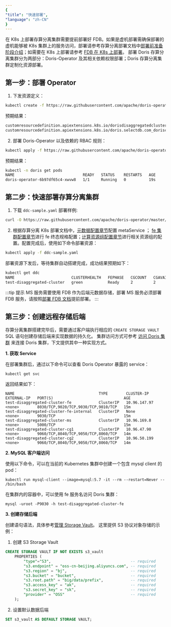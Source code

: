 ```yaml
---
{
"title": "快速部署",
"language": "zh-CN"
}
---
```


<!-- 
Licensed to the Apache Software Foundation (ASF) under one
or more contributor license agreements.  See the NOTICE file
distributed with this work for additional information
regarding copyright ownership.  The ASF licenses this file
to you under the Apache License, Version 2.0 (the
"License"); you may not use this file except in compliance
with the License.  You may obtain a copy of the License at

  http://www.apache.org/licenses/LICENSE-2.0

Unless required by applicable law or agreed to in writing,
software distributed under the License is distributed on an
"AS IS" BASIS, WITHOUT WARRANTIES OR CONDITIONS OF ANY
KIND, either express or implied.  See the License for the
specific language governing permissions and limitations
under the License.
-->

在 K8s 上部署存算分离集群需要提前部署好 FDB。如果是虚机部署需确保部署的虚机能够被 K8s 集群上的服务访问，部署请参考存算分离部署文档中[部署前准备阶段介绍](../../../../compute-storage-decoupled/before-deployment.md)；如需要在 K8s 上部署请参考 [FDB 在 K8s 上部署](install-fdb.md)。
部署 Doris 存算分离集群分为两部分：Doris-Operator 及其相关依赖权限部署；Doris 存算分离集群定制化资源部署。
## 第一步：部署 Operator

1. 下发资源定义：

```bash
kubectl create -f https://raw.githubusercontent.com/apache/doris-operator/master/config/crd/bases/crds.yaml
```

预期结果：
```bash
customresourcedefinition.apiextensions.k8s.io/dorisdisaggregatedclusters.disaggregated.cluster.doris.com created
customresourcedefinition.apiextensions.k8s.io/doris.selectdb.com_dorisclusters.yaml created
```

2. 部署 Doris-Operator 以及依赖的 RBAC 规则：

```bash
kubectl apply -f https://raw.githubusercontent.com/apache/doris-operator/master/config/operator/disaggregated-operator.yaml
```
预期结果：

```bash
kubectl -n doris get pods
NAME                              READY   STATUS    RESTARTS   AGE
doris-operator-6b97df65c4-xwvw8   1/1     Running   0          19s
```

## 第二步：快速部署存算分离集群
1. 下载 `ddc-sample.yaml` 部署样例:
```bash
curl -O https://raw.githubusercontent.com/apache/doris-operator/master/doc/examples/disaggregated/cluster/ddc-sample.yaml
```

2. 根据存算分离 K8s 部署文档中，[元数据配置章节](config-ms.md)配置 metaService ； [fe 集群配置章节](config-fe.md)进行 fe 终态规格配置；[计算资源组配置章节](config-cg.md)进行相关资源组的配置。配置完成后，使用如下命令部署资源：
```bash
kubectl apply -f ddc-sample.yaml
```
部署资源下发后，等待集群自动搭建完成，成功结果预期如下：
```bash
kubectl get ddc
NAME                         CLUSTERHEALTH   FEPHASE   CGCOUNT   CGAVAILABLECOUNT   CGFULLAVAILABLECOUNT
test-disaggregated-cluster   green           Ready     2         2                  2
```
:::tip 提示
MS 服务需要使用 FDB 作为后端元数据存储，部署 MS 服务必须部署 FDB 服务，请按照[部署 FDB 文档](install-fdb.md)提前部署。
:::

## 第三步：创建远程存储后端
存算分离集群搭建完毕后，需要通过客户端执行相应的 `CREATE STORAGE VAULT` SQL 语句创建存储后端来实现数据的持久化。
集群访问方式可参考 [访问 Doris 集群](../compute-storage-coupled/install-access-cluster.md) 来连接 Doris 集群，下文提供其中一种实现方式。

**1. 获取 Service**

在部署集群后，通过以下命令可以查看 Doris Operator 暴露的 service：

```shell
kubectl get svc
```

返回结果如下：

```shell
NAME                                     TYPE        CLUSTER-IP     EXTERNAL-IP   PORT(S)                               AGE
test-disaggregated-cluster-fe            ClusterIP   10.96.147.97   <none>        8030/TCP,9020/TCP,9030/TCP,9010/TCP   15m
test-disaggregated-cluster-fe-internal   ClusterIP   None           <none>        9030/TCP                              15m
test-disaggregated-cluster-ms            ClusterIP   10.96.169.8    <none>        5000/TCP                              15m
test-disaggregated-cluster-cg1           ClusterIP   10.96.47.90    <none>        9060/TCP,8040/TCP,9050/TCP,8060/TCP   14m
test-disaggregated-cluster-cg2           ClusterIP   10.96.50.199   <none>        9060/TCP,8040/TCP,9050/TCP,8060/TCP   14m
```

**2. MySQL 客户端访问**

使用以下命令，可以在当前的 Kubernetes 集群中创建一个包含 mysql client 的 pod：

```shell
kubectl run mysql-client --image=mysql:5.7 -it --rm --restart=Never -- /bin/bash
```

在集群内的容器中，可以使用 fe 服务名访问 Doris 集群：

```shell
mysql -uroot -P9030 -h test-disaggregated-cluster-fe  
```

**3. 创建存储后端**

创建语句语法，具体参考[管理 Storage Vault](../../../../compute-storage-decoupled/managing-storage-vault.md)。
这里提供 S3 协议对象存储的示例：

1. 创建 S3 Storage Vault
```SQL
CREATE STORAGE VAULT IF NOT EXISTS s3_vault
    PROPERTIES (
        "type"="S3",                                   -- required
        "s3.endpoint" = "oss-cn-beijing.aliyuncs.com", -- required
        "s3.region" = "bj",                            -- required
        "s3.bucket" = "bucket",                        -- required
        "s3.root.path" = "big/data/prefix",            -- required
        "s3.access_key" = "ak",                        -- required
        "s3.secret_key" = "sk",                        -- required
        "provider" = "OSS"                             -- required
    );
```

2. 设置默认数据后端
```SQL
SET s3_vault AS DEFAULT STORAGE VAULT;
```




